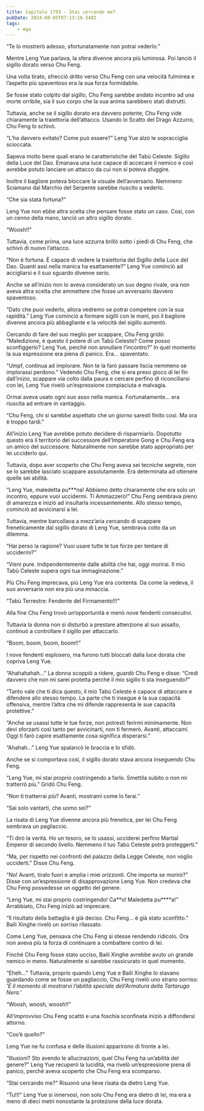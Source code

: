```yaml
---
title: Capitolo 1793 - Stai cercando me?
pubDate: 2024-08-05T07:13:16.548Z
tags:
    - mga
---
```



“Te lo mostrerò adesso, sfortunatamente non potrai vederlo.”


Mentre Leng Yue parlava, la sfera divenne ancora più luminosa. Poi lanciò il sigillo dorato verso Chu Feng.


Una volta tirato, sfrecciò dritto verso Chu Feng con una velocità fulminea e l’aspetto più spaventoso era la sua forza formidabile.


Se fosse stato colpito dal sigillo, Chu Feng sarebbe andato incontro ad una morte orribile, sia il suo corpo che la sua anima sarebbero stati distrutti.


Tuttavia, anche se il sigillo dorato era davvero potente, Chu Feng vide chiaramente la traiettoria dell’attacco. Usando lo Scatto del Drago Azzurro, Chu Feng lo schivò.


“L’ha davvero evitato? Come può essere?” Leng Yue alzò le sopracciglia scioccata.


Sapeva molto bene quali erano le caratteristiche del Tabù Celeste: Sigillo della Luce del Dao. Emanava una luce capace di accecare il nemico e così avrebbe potuto lanciare un attacco da cui non si poteva sfuggire.


Inoltre il bagliore poteva bloccare la visuale dell’avversario. Nemmeno Sciamano dal Marchio del Serpente sarebbe riuscito a vederlo.


“Che sia stata fortuna?”


Leng Yue non ebbe altra scelta che pensare fosse stato un caso. Così, con un cenno della mano, lanciò un altro sigillo dorato.

“Woosh!!”


Tuttavia, come prima, una luce azzurra brillò sotto i piedi di Chu Feng, che schivò di nuovo l’attacco.


“Non è fortuna. È capace di vedere la traiettoria del Sigillo della Luce del Dao. Quanti assi nella manica ha esattamente?” Leng Yue cominciò ad accigliarsi e il suo sguardo divenne serio.

Anche se all’inizio non lo aveva considerato un suo degno rivale, ora non aveva altra scelta che ammettere che fosse un avversario davvero spaventoso.


“Dato che puoi vederlo, allora vedremo se potrai competere con la sua rapidità.” Leng Yue cominciò a formare sigilli con le mani, poi il bagliore divenne ancora più abbagliante e la velocità del sigillo aumentò.


Cercando di fare del suo meglio per scappare, Chu Feng gridò: “Maledizione, è questo il potere di un Tabù Celeste? Come posso sconfiggerlo? Leng Yue, perché non annullare l’incontro?” In quel momento la sua espressione era piena di panico. Era… spaventato.


“Umpf, continua ad implorare. Non te la farò passare liscia nemmeno se implorassi perdono.” Vedendo Chu Feng, che si era preso gioco di lei fin dall’inizio, scappare via colto dalla paura e cercare perfino di riconciliarsi con lei, Leng Yue rivelò un’espressione compiaciuta e malvagia.


Ormai aveva usato ogni suo asso nella manica. Fortunatamente… era riuscita ad entrare in vantaggio.


“Chu Feng, chi si sarebbe aspettato che un giorno saresti finito così. Ma ora è troppo tardi.”


All’inizio Leng Yue avrebbe potuto decidere di risparmiarlo. Dopotutto questo era il territorio del successore dell’Imperatore Gong e Chu Feng era un amico del successore. Naturalmente non sarebbe stato appropriato per lei ucciderlo qui.


Tuttavia, dopo aver scoperto che Chu Feng aveva sei tecniche segrete, non se lo sarebbe lasciato scappare assolutamente. Era determinata ad ottenere quelle sei abilità.

“Leng Yue, maledetta pu***na! Abbiamo detto chiaramente che era solo un incontro, eppure vuoi uccidermi. Ti Ammazzerò!” Chu Feng sembrava pieno di amarezza e iniziò ad insultarla incessantemente. Allo stesso tempo, cominciò ad avvicinarsi a lei.


Tuttavia, mentre barcollava a mezz’aria cercando di scappare freneticamente dal sigillo dorato di Leng Yue, sembrava colto da un dilemma.

“Hai perso la ragione? Vuoi usare tutte le tue forze per tentare di uccidermi?”

“Vieni pure. Indipendentemente dalle abilità che hai, oggi morirai. Il mio Tabù Celeste supera ogni tua immaginazione.”


Più Chu Feng imprecava, più Leng Yue era contenta. Da come la vedeva, il suo avversario non era più una minaccia.

“Tabù Terrestre: Fendente del Firmamento!!!”


Alla fine Chu Feng trovò un’opportunità e menò nove fendenti consecutivi.


Tuttavia la donna non si disturbò a prestare attenzione al suo assalto, continuò a controllare il sigillo per attaccarlo.


“Boom, boom, boom, boom!!”


I nove fendenti esplosero, ma furono tutti bloccati dalla luce dorata che copriva Leng Yue.

“Ahahahahah…” La donna scoppiò a ridere, guardò Chu Feng e disse: “Credi davvero che non mi sarei protetta perché il mio sigillo ti sta inseguendo?”

“Tanto vale che ti dica questo, il mio Tabù Celeste è capace di attaccare e difendere allo stesso tempo. La parte che ti insegue è la sua capacità offensiva, mentre l’altra che mi difende rappresenta le sue capacità protettive.”


“Anche se usassi tutte le tue forze, non potresti ferirmi minimamente. Non devi sforzarti così tanto per avvicinarti, non ti fermerò. Avanti, attaccami. Oggi ti farò capire esattamente cosa significa disperarsi.”


“Ahahah…” Leng Yue spalancò le braccia e lo sfidò.


Anche se si comportava così, il sigillo dorato stava ancora inseguendo Chu Feng.


“Leng Yue, mi stai proprio costringendo a farlo. Smettila subito o non mi tratterrò più.” Gridò Chu Feng.


“Non ti tratterrai più? Avanti, mostrami come lo farai.”

“Sai solo vantarti, che uomo sei?”


La risata di Leng Yue divenne ancora più frenetica, per lei Chu Feng sembrava un pagliaccio.

“Ti dirò la verità. Ho un tesoro, se lo usassi, ucciderei perfino Martial Emperor di secondo livello. Nemmeno il tuo Tabù Celeste potrà proteggerti.”

“Ma, per rispetto nei confronti del palazzo della Legge Celeste, non voglio ucciderti.” Disse Chu Feng.


“No! Avanti, tiralo fuori e amplia i miei orizzonti. Che importa se morirò?” Disse con un’espressione di disapprovazione Leng Yue. Non credeva che Chu Feng possedesse un oggetto del genere.


“Leng Yue, mi stai proprio costringendo! Ca**o! Maledetta pu****a!” Arrabbiato, Chu Feng iniziò ad imprecare.

“Il risultato della battaglia è già deciso. Chu Feng… è già stato sconfitto.” Baili Xinghe rivelò un sorriso rilassato.


Come Leng Yue, pensava che Chu Feng si stesse rendendo ridicolo. Ora non aveva più la forza di continuare a combattere contro di lei.


Finché Chu Feng fosse stato ucciso, Baili Xinghe avrebbe avuto un grande nemico in meno. Naturalmente si sarebbe rassicurato in quel momento.

“Eheh…” Tuttavia, proprio quando Leng Yue e Baili Xinghe lo stavano guardando come se fosse un pagliaccio, Chu Feng rivelò uno strano sorriso: <em>’È il momento di mostrarvi l’abilità speciale dell’Armatura della Tartaruga Nera.’</em>


“Woosh, woosh, woosh!!”


All’improvviso Chu Feng scattò e una foschia sconfinata iniziò a diffondersi attorno.


“Cos’è quello?”


Leng Yue ne fu confusa e delle illusioni apparirono di fronte a lei.

“Illusioni? Sto avendo le allucinazioni, quel Chu Feng ha un’abilità del genere?” Leng Yue recuperò la lucidità, ma rivelò un’espressione piena di panico, perché aveva scoperto che Chu Feng era scomparso.

“Stai cercando me?” Risuonò una lieve risata da dietro Leng Yue.

“Tu!!!” Leng Yue si innervosì, non solo Chu Feng era dietro di lei, ma era a meno di dieci metri nonostante la protezione della luce dorata.



